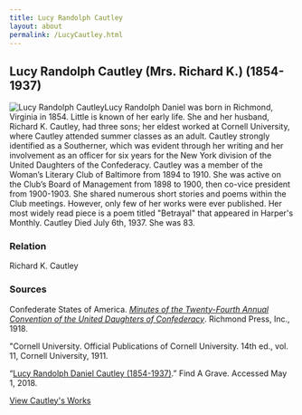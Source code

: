 ```yaml
---
title: Lucy Randolph Cautley
layout: about
permalink: /LucyCautley.html
---
```


## Lucy Randolph Cautley (Mrs. Richard K.) (1854-1937)
<div style="float: left"><img src="https://elizajames.github.io/WLCB_draft/assets/img/LucyCautley.jpg" alt="Lucy Randolph Cautley"></div>

Lucy Randolph Daniel was born in Richmond, Virginia in 1854. Little is known of her early life. She and her husband, Richard K. Cautley, had three sons; her eldest worked at Cornell University, where Cautley attended summer classes as an adult. Cautley strongly identified as a Southerner, which was evident through her writing and her involvement as an officer for six years for the New York division of the United Daughters of the Confederacy. Cautley was a member of the Woman’s Literary Club of Baltimore from 1894 to 1910. She was active on the Club’s Board of Management from 1898 to 1900, then co-vice president from 1900-1903. She shared numerous short stories and poems within the Club meetings. However, only few of her works were ever published. Her most widely read piece is a poem titled "Betrayal" that appeared in Harper's Monthly. Cautley Died July 6th, 1937. She was 83.

### Relation
Richard K. Cautley

### Sources
Confederate States of America. *[Minutes of the Twenty-Fourth Annual Convention of the United Daughters of Confederacy](https://loyolanotredamelib.org/Aperio/WLCB/exhibits/show/club-bios/item/books.google.com/books?id=3zBXAAAAYAAJ&dq=United+Daughters+of+the+Confederacy+Minutes+L.+R.+Cautley&source=gbs_navlinks_s)*. Richmond Press, Inc., 1918.

"Cornell University. Official Publications of Cornell University. 14th ed., vol. 11, Cornell University, 1911.

“[Lucy Randolph Daniel Cautley (1854-1937)](http://www.findagrave.com/memorial/177971815/lucy-randolph-cautley).” Find A Grave. Accessed May 1, 2018.

[View Cautley's Works](https://elizajames.github.io/WLCB_draft/browse.html#cautley)